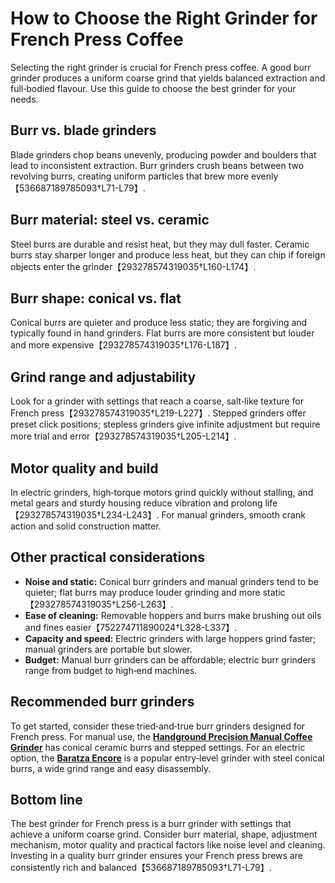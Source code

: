 # How to Choose the Right Grinder for French Press Coffee

Selecting the right grinder is crucial for French press coffee. A good burr grinder produces a uniform coarse grind that yields balanced extraction and full‑bodied flavour. Use this guide to choose the best grinder for your needs.

## Burr vs. blade grinders

Blade grinders chop beans unevenly, producing powder and boulders that lead to inconsistent extraction. Burr grinders crush beans between two revolving burrs, creating uniform particles that brew more evenly【536687189785093†L71-L79】.

## Burr material: steel vs. ceramic

Steel burrs are durable and resist heat, but they may dull faster. Ceramic burrs stay sharper longer and produce less heat, but they can chip if foreign objects enter the grinder【293278574319035†L160-L174】.

## Burr shape: conical vs. flat

Conical burrs are quieter and produce less static; they are forgiving and typically found in hand grinders. Flat burrs are more consistent but louder and more expensive【293278574319035†L176-L187】.

## Grind range and adjustability

Look for a grinder with settings that reach a coarse, salt‑like texture for French press【293278574319035†L219-L227】. Stepped grinders offer preset click positions; stepless grinders give infinite adjustment but require more trial and error【293278574319035†L205-L214】.

## Motor quality and build

In electric grinders, high‑torque motors grind quickly without stalling, and metal gears and sturdy housing reduce vibration and prolong life【293278574319035†L234-L243】. For manual grinders, smooth crank action and solid construction matter.

## Other practical considerations

- **Noise and static:** Conical burr grinders and manual grinders tend to be quieter; flat burrs may produce louder grinding and more static【293278574319035†L256-L263】.
- **Ease of cleaning:** Removable hoppers and burrs make brushing out oils and fines easier【752274711890024†L328-L337】.
- **Capacity and speed:** Electric grinders with large hoppers grind faster; manual grinders are portable but slower.
- **Budget:** Manual burr grinders can be affordable; electric burr grinders range from budget to high‑end machines.

## Recommended burr grinders

To get started, consider these tried‑and‑true burr grinders designed for French press. For manual use, the **[Handground Precision Manual Coffee Grinder](https://www.amazon.com/Handground-Precision-Coffee-Grinder-Ceramic/dp/B01GQOZH8I?tag=jbinsights-21)** has conical ceramic burrs and stepped settings. For an electric option, the **[Baratza Encore](https://www.amazon.com/Baratza-Encore-Conical-Coffee-Grinder/dp/B007F183LK?tag=jbinsights-21)** is a popular entry‑level grinder with steel conical burrs, a wide grind range and easy disassembly.

## Bottom line

The best grinder for French press is a burr grinder with settings that achieve a uniform coarse grind. Consider burr material, shape, adjustment mechanism, motor quality and practical factors like noise level and cleaning. Investing in a quality burr grinder ensures your French press brews are consistently rich and balanced【536687189785093†L71-L79】.
